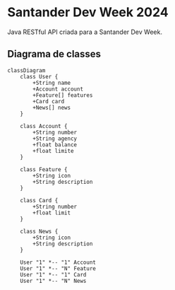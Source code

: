 # Santander Dev Week 2024
Java RESTful API criada para a Santander Dev Week.

## Diagrama de classes 

```mermaid
classDiagram
    class User {
        +String name
        +Account account
        +Feature[] features
        +Card card
        +News[] news
    }

    class Account {
        +String number
        +String agency
        +float balance
        +float limite
    }

    class Feature {
        +String icon
        +String description
    }

    class Card {
        +String number
        +float limit
    }

    class News {
        +String icon
        +String description
    }

    User "1" *-- "1" Account
    User "1" *-- "N" Feature
    User "1" *-- "1" Card
    User "1" *-- "N" News
```
